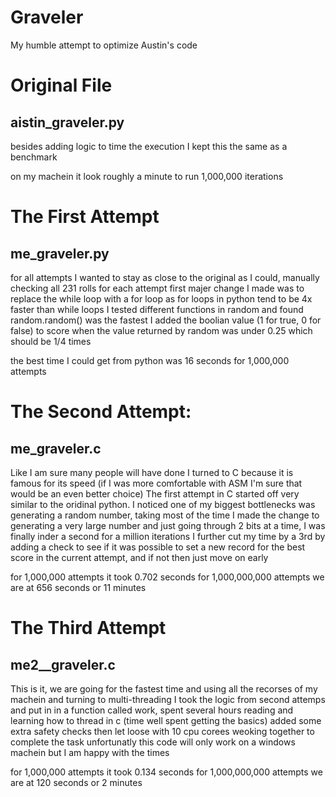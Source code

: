 # Graveler
My humble attempt to optimize Austin's code

# Original File
## aistin_graveler.py
besides adding logic to time the execution I kept this the same as a benchmark

on my machein it look roughly a minute to run 1,000,000 iterations


# The First Attempt
## me_graveler.py
for all attempts I wanted to stay as close to the original as I could, manually checking all 231 rolls for each attempt
first  majer change I made was to replace the while loop with a for loop as for loops in python tend to be 4x faster than while loops
I tested different functions in random and found random.random() was the fastest
I added the boolian value (1 for true, 0 for false) to score when the value returned by random was under 0.25 which should be 1/4 times

the best time I could get from python was 16 seconds for 1,000,000 attempts


# The Second Attempt:
## me_graveler.c
Like I am sure many people will have done I turned to C because it is famous for its speed (if I was more comfortable with ASM I'm sure that would be an even better choice)
The first attempt in C started off very similar to the oridinal python. I noticed one of my biggest bottlenecks was generating a random number, taking most of the time
I made the change to generating a very large number and just going through 2 bits at a time, I was finally inder a second for a million iterations
I further cut my time by a 3rd by adding a check to see if it was possible to set a new record for the best score in the current attempt, and if not then just move on early

for 1,000,000 attempts it took 0.702 seconds
for 1,000,000,000 attempts we are at 656 seconds or 11 minutes

# The Third Attempt
## me2__graveler.c
This is it, we are going for the fastest time and using all the recorses of my machein and turning to multi-threading
I took the logic from second attemps and put in in a function called work, spent several hours reading and learning how to thread in c (time well spent getting the basics)
added some extra safety checks then let loose with 10 cpu corees weoking together to complete the task
unfortunatly this code will only work on a windows machein but I am happy with the times

for 1,000,000 attempts it took 0.134 seconds
for 1,000,000,000 attempts we are at 120 seconds or 2 minutes
